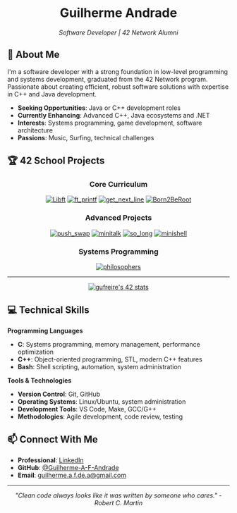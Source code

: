 <div align="center">
  
  # Guilherme Andrade
  *Software Developer | 42 Network Alumni*

</div>

## 🚀 About Me

I'm a software developer with a strong foundation in low-level programming and systems development, graduated from the 42 Network program. Passionate about creating efficient, robust software solutions with expertise in C++ and Java development.

-  **Seeking Opportunities**: Java or C++ development roles
-  **Currently Enhancing**: Advanced C++, Java ecosystems and .NET
-  **Interests**: Systems programming, game development, software architecture
-  **Passions**: Music, Surfing, technical challenges

## 🏆 42 School Projects

<div align="center">

### Core Curriculum
[![Libft](https://raw.githubusercontent.com/byaliego/42-project-badges/main/badges/libftm.png)](https://github.com/Guilherme-A-F-Andrade/ft_libft)
[![ft_printf](https://raw.githubusercontent.com/byaliego/42-project-badges/main/badges/ft_printfe.png)](https://github.com/Guilherme-A-F-Andrade/ft_printf)
[![get_next_line](https://raw.githubusercontent.com/byaliego/42-project-badges/main/badges/get_next_linem.png)](https://github.com/Guilherme-A-F-Andrade/get_next-_line)
[![Born2BeRoot](https://raw.githubusercontent.com/byaliego/42-project-badges/main/badges/born2beroote.png)](https://github.com/Guilherme-A-F-Andrade)

### Advanced Projects
[![push_swap](https://raw.githubusercontent.com/byaliego/42-project-badges/main/badges/push_swape.png)](https://github.com/Guilherme-A-F-Andrade/push_swap)
[![minitalk](https://raw.githubusercontent.com/byaliego/42-project-badges/main/badges/minitalke.png)](https://github.com/Guilherme-A-F-Andrade/minitalk)
[![so_long](https://raw.githubusercontent.com/byaliego/42-project-badges/main/badges/so_longe.png)](https://github.com/Guilherme-A-F-Andrade/so_long)
[![minishell](https://raw.githubusercontent.com/ayogun/42-project-badges/main/badges/minishelle.png)](https://github.com/Guilherme-A-F-Andrade/minishell)

### Systems Programming
[![philosophers](https://raw.githubusercontent.com/ayogun/42-project-badges/main/badges/philosopherse.png)](https://github.com/Guilherme-A-F-Andrade/philosophers)

___________________
<p></p>

[![gufreire's 42 stats](https://badge.mediaplus.ma/binary/gufreire?UM6P=off)](https://github.com/oakoudad/badge42)

<p></p>

</div>

## 💻 Technical Skills

**Programming Languages**
- **C**: Systems programming, memory management, performance optimization
- **C++**: Object-oriented programming, STL, modern C++ features
- **Bash**: Shell scripting, automation, system administration

**Tools & Technologies**
- **Version Control**: Git, GitHub
- **Operating Systems**: Linux/Ubuntu, system administration
- **Development Tools**: VS Code, Make, GCC/G++
- **Methodologies**: Agile development, code review, testing


## 📫 Connect With Me

- **Professional**: [LinkedIn](https://www.linkedin.com/in/Guilherme-F-Andrade)
- **GitHub**: [@Guilherme-A-F-Andrade](https://github.com/Guilherme-A-F-Andrade)
- **Email**: guilherme.a.f.de.a@gmail.com
---

<div align="center">
  
*"Clean code always looks like it was written by someone who cares." - Robert C. Martin*

</div>


